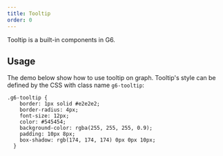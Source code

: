 ```yaml
---
title: Tooltip
order: 0
---
```


Tooltip is a built-in components in G6.

## Usage

The demo below show how to use tooltip on graph. Tooltip's style can be defined by the CSS with class name `g6-tooltip`:

```
.g6-tooltip {
    border: 1px solid #e2e2e2;
    border-radius: 4px;
    font-size: 12px;
    color: #545454;
    background-color: rgba(255, 255, 255, 0.9);
    padding: 10px 8px;
    box-shadow: rgb(174, 174, 174) 0px 0px 10px;
  }
```
